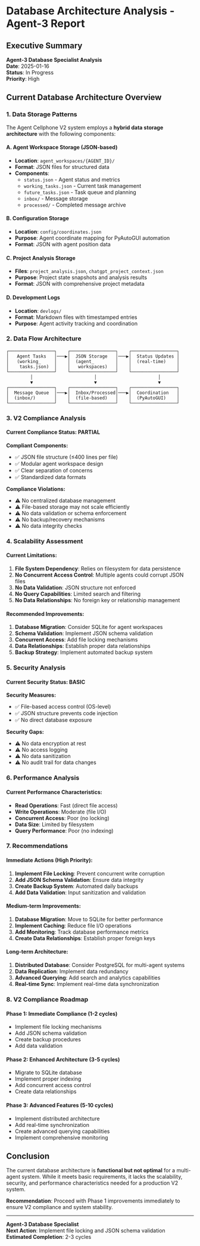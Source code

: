 # Database Architecture Analysis - Agent-3 Report

## Executive Summary

**Agent-3 Database Specialist Analysis**  
**Date**: 2025-01-16  
**Status**: In Progress  
**Priority**: High  

## Current Database Architecture Overview

### 1. Data Storage Patterns

The Agent Cellphone V2 system employs a **hybrid data storage architecture** with the following components:

#### A. Agent Workspace Storage (JSON-based)
- **Location**: `agent_workspaces/{AGENT_ID}/`
- **Format**: JSON files for structured data
- **Components**:
  - `status.json` - Agent status and metrics
  - `working_tasks.json` - Current task management
  - `future_tasks.json` - Task queue and planning
  - `inbox/` - Message storage
  - `processed/` - Completed message archive

#### B. Configuration Storage
- **Location**: `config/coordinates.json`
- **Purpose**: Agent coordinate mapping for PyAutoGUI automation
- **Format**: JSON with agent position data

#### C. Project Analysis Storage
- **Files**: `project_analysis.json`, `chatgpt_project_context.json`
- **Purpose**: Project state snapshots and analysis results
- **Format**: JSON with comprehensive project metadata

#### D. Development Logs
- **Location**: `devlogs/`
- **Format**: Markdown files with timestamped entries
- **Purpose**: Agent activity tracking and coordination

### 2. Data Flow Architecture

```
┌─────────────────┐    ┌─────────────────┐    ┌─────────────────┐
│   Agent Tasks   │───▶│  JSON Storage   │───▶│  Status Updates │
│   (working_     │    │  (agent_        │    │  (real-time)    │
│    tasks.json)  │    │   workspaces)   │    │                 │
└─────────────────┘    └─────────────────┘    └─────────────────┘
         │                       │                       │
         ▼                       ▼                       ▼
┌─────────────────┐    ┌─────────────────┐    ┌─────────────────┐
│  Message Queue  │───▶│  Inbox/Processed│───▶│  Coordination   │
│  (inbox/)       │    │  (file-based)   │    │  (PyAutoGUI)    │
└─────────────────┘    └─────────────────┘    └─────────────────┘
```

### 3. V2 Compliance Analysis

#### Current Compliance Status: **PARTIAL**

**Compliant Components:**
- ✅ JSON file structure (≤400 lines per file)
- ✅ Modular agent workspace design
- ✅ Clear separation of concerns
- ✅ Standardized data formats

**Compliance Violations:**
- ⚠️ No centralized database management
- ⚠️ File-based storage may not scale efficiently
- ⚠️ No data validation or schema enforcement
- ⚠️ No backup/recovery mechanisms
- ⚠️ No data integrity checks

### 4. Scalability Assessment

#### Current Limitations:
1. **File System Dependency**: Relies on filesystem for data persistence
2. **No Concurrent Access Control**: Multiple agents could corrupt JSON files
3. **No Data Validation**: JSON structure not enforced
4. **No Query Capabilities**: Limited search and filtering
5. **No Data Relationships**: No foreign key or relationship management

#### Recommended Improvements:
1. **Database Migration**: Consider SQLite for agent workspaces
2. **Schema Validation**: Implement JSON schema validation
3. **Concurrent Access**: Add file locking mechanisms
4. **Data Relationships**: Establish proper data relationships
5. **Backup Strategy**: Implement automated backup system

### 5. Security Analysis

#### Current Security Status: **BASIC**

**Security Measures:**
- ✅ File-based access control (OS-level)
- ✅ JSON structure prevents code injection
- ✅ No direct database exposure

**Security Gaps:**
- ⚠️ No data encryption at rest
- ⚠️ No access logging
- ⚠️ No data sanitization
- ⚠️ No audit trail for data changes

### 6. Performance Analysis

#### Current Performance Characteristics:
- **Read Operations**: Fast (direct file access)
- **Write Operations**: Moderate (file I/O)
- **Concurrent Access**: Poor (no locking)
- **Data Size**: Limited by filesystem
- **Query Performance**: Poor (no indexing)

### 7. Recommendations

#### Immediate Actions (High Priority):
1. **Implement File Locking**: Prevent concurrent write corruption
2. **Add JSON Schema Validation**: Ensure data integrity
3. **Create Backup System**: Automated daily backups
4. **Add Data Validation**: Input sanitization and validation

#### Medium-term Improvements:
1. **Database Migration**: Move to SQLite for better performance
2. **Implement Caching**: Reduce file I/O operations
3. **Add Monitoring**: Track database performance metrics
4. **Create Data Relationships**: Establish proper foreign keys

#### Long-term Architecture:
1. **Distributed Database**: Consider PostgreSQL for multi-agent systems
2. **Data Replication**: Implement data redundancy
3. **Advanced Querying**: Add search and analytics capabilities
4. **Real-time Sync**: Implement real-time data synchronization

### 8. V2 Compliance Roadmap

#### Phase 1: Immediate Compliance (1-2 cycles)
- Implement file locking mechanisms
- Add JSON schema validation
- Create backup procedures
- Add data validation

#### Phase 2: Enhanced Architecture (3-5 cycles)
- Migrate to SQLite database
- Implement proper indexing
- Add concurrent access control
- Create data relationships

#### Phase 3: Advanced Features (5-10 cycles)
- Implement distributed architecture
- Add real-time synchronization
- Create advanced querying capabilities
- Implement comprehensive monitoring

## Conclusion

The current database architecture is **functional but not optimal** for a multi-agent system. While it meets basic requirements, it lacks the scalability, security, and performance characteristics needed for a production V2 system.

**Recommendation**: Proceed with Phase 1 improvements immediately to ensure V2 compliance and system stability.

---
**Agent-3 Database Specialist**  
**Next Action**: Implement file locking and JSON schema validation  
**Estimated Completion**: 2-3 cycles
